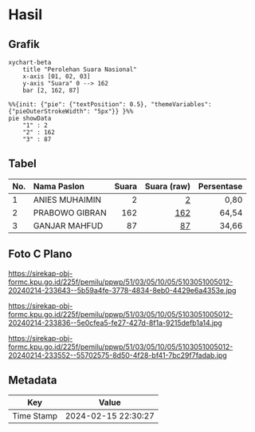 # Hasil

## Grafik

```mermaid
xychart-beta
    title "Perolehan Suara Nasional"
    x-axis [01, 02, 03]
    y-axis "Suara" 0 --> 162
    bar [2, 162, 87]
```

```mermaid
%%{init: {"pie": {"textPosition": 0.5}, "themeVariables": {"pieOuterStrokeWidth": "5px"}} }%%
pie showData
    "1" : 2
    "2" : 162
    "3" : 87
```

## Tabel

| No. | Nama Paslon    | Suara | Suara (raw) | Persentase |
|:--- |:-------------- | -----:| -----------:| ----------:|
| 1   | ANIES MUHAIMIN | 2     | [2][p-1]    | 0,80       |
| 2   | PRABOWO GIBRAN | 162   | [162][p-2]  | 64,54      |
| 3   | GANJAR MAHFUD  | 87    | [87][p-3]   | 34,66      |


[p-1]: https://github.com/gigit-pemilu/pemilu-2024/blob/main/pilpres/hitung-suara/sub/51-bali/sub/03-badung/sub/05-kuta-selatan/sub/1005-tanjung-benoa/sub/012-tps/sub/paslon-1.txt
[p-2]: https://github.com/gigit-pemilu/pemilu-2024/blob/main/pilpres/hitung-suara/sub/51-bali/sub/03-badung/sub/05-kuta-selatan/sub/1005-tanjung-benoa/sub/012-tps/sub/paslon-2.txt
[p-3]: https://github.com/gigit-pemilu/pemilu-2024/blob/main/pilpres/hitung-suara/sub/51-bali/sub/03-badung/sub/05-kuta-selatan/sub/1005-tanjung-benoa/sub/012-tps/sub/paslon-3.txt

## Foto C Plano

https://sirekap-obj-formc.kpu.go.id/225f/pemilu/ppwp/51/03/05/10/05/5103051005012-20240214-233643--5b59a4fe-3778-4834-8eb0-4429e6a4353e.jpg

https://sirekap-obj-formc.kpu.go.id/225f/pemilu/ppwp/51/03/05/10/05/5103051005012-20240214-233836--5e0cfea5-fe27-427d-8f1a-9215defb1a14.jpg

https://sirekap-obj-formc.kpu.go.id/225f/pemilu/ppwp/51/03/05/10/05/5103051005012-20240214-233552--55702575-8d50-4f28-bf41-7bc29f7fadab.jpg


## Metadata

| Key        | Value               |
| ---------- | ------------------- |
| Time Stamp | 2024-02-15 22:30:27 |



